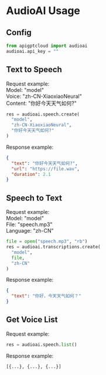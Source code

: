 # AudioAI Usage

## Config
```python
from apigptcloud import audioai
audioai.api_key = ""
```

## Text to Speech
Request example:  
Model: "model"  
Voice: "zh-CN-XiaoxiaoNeural"  
Content: "你好今天天气如何?"
```python
res = audioai.speech.create(
  "model", 
  "zh-CN-XiaoxiaoNeural", 
  "你好今天天气如何?"
)
```

Response example:
```json
{
  "text": "你好今天天气如何?", 
  "url": "https://file.wav", 
  "duration": 2.1
}
```

## Speech to Text
Request example:  
Model: "model"    
File: "speech.mp3"  
Language: "zh-CN"
```python
file = open("speech.mp3", "rb")
res = audioai.transcriptions.create(
  "model", 
  file, 
  "zh-CN"
)
```
Response example:
```json
{
  "text": "你好，今天天气如何？"
}
```

## Get Voice List
Request example:  
```python
res = audioai.speech.list()
```
Response example:
```python
[{...}, {...}, {...}]
```
